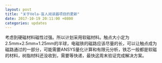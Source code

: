 ```yaml
---
layout: post
title: "关于Vela-盲人阅读器项目的更新"
date: 2017-10-19 20:11:00 +0800
categories: updates 
---
```

考虑到硬磁材料磁性过强。所以计划采用软磁材料。触点大小定为2.5mm×2.5mm×1.25mm的半球，电磁铁的磁路应该尽量的长，可以让触点成为磁路通过的一部分，可能需要ANSYS量化计算和有限元分析，铁芯一般都是软磁的材料，树脂材料还没收到，需要等快递，最快这周末验证完成解决方案。
